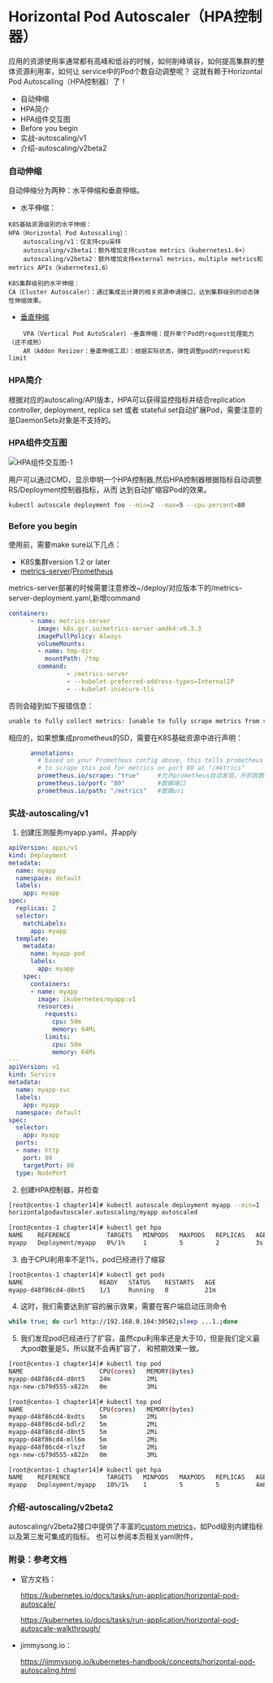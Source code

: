 # Horizontal Pod Autoscaler（HPA控制器）

应用的资源使用率通常都有高峰和低谷的时候，如何削峰填谷，如何提高集群的整体资源利用率，如何让
service中的Pod个数自动调整呢？
这就有赖于Horizontal Pod Autoscaling（HPA控制器）了！

- 自动伸缩
- HPA简介
- HPA组件交互图
- Before you begin
- 实战-autoscaling/v1
- 介绍-autoscaling/v2beta2


### 自动伸缩

自动伸缩分为两种：水平伸缩和垂直伸缩。

- 水平伸缩：
```text
K8S基础资源级别的水平伸缩：
HPA（Horizontal Pod Autoscaling）：
    autoscaling/v1：仅支持cpu采样
    autoscaling/v2beta1：额外增加支持custom metrics（kubernetes1.6+）
    autoscaling/v2beta2：额外增加支持external metrics，multiple metrics和metrics APIs（kubernetes1.6）
```
```text
K8S集群级别的水平伸缩：
CA（Cluster Autoscaler）：通过集成云计算的相关资源申请接口，达到集群级别的动态弹性伸缩效果。

```

- [垂直伸缩](https://github.com/kubernetes/community/blob/master/contributors/design-proposals/autoscaling/vertical-pod-autoscaler.md)
```text
    VPA（Vertical Pod AutoScaler）-垂直伸缩：提升单个Pod的request处理能力（还不成熟）
    AR（Addon Resizer：垂直伸缩工具）：根据实际状态，弹性调整pod的request和limit

```    

### HPA简介

根据对应的autoscaling/API版本，HPA可以获得监控指标并结合replication controller, deployment, replica set 
或者 stateful set自动扩展Pod，需要注意的是DaemonSets对象是不支持的。


### HPA组件交互图

![HPA组件交互图-1](https://github.com/Aaron1989/CloudNativeNotes/blob/master/Kubernetes/25.HPA%E6%8E%A7%E5%88%B6%E5%99%A8/HPA.png)

用户可以通过CMD，显示申明一个HPA控制器,然后HPA控制器根据指标自动调整RS/Deployment控制器指标，从而
达到自动扩缩容Pod的效果。
```bash
kubectl autoscale deployment foo --min=2 --max=5 --cpu-percent=80

```

### Before you begin
使用前，需要make sure以下几点：

- K8S集群version 1.2 or later
- [metrics-server](https://github.com/kubernetes-sigs/metrics-server)/[Prometheus](https://github.com/coreos/prometheus-operator)

metrics-server部署的时候需要注意修改~/deploy/对应版本下的/metrics-server-deployment.yaml,新增command
```yaml
containers:
      - name: metrics-server
        image: k8s.gcr.io/metrics-server-amd64:v0.3.3
        imagePullPolicy: Always
        volumeMounts:
        - name: tmp-dir
          mountPath: /tmp
        command:
                - /metrics-server
                - --kubelet-preferred-address-types=InternalIP
                - --kubelet-insecure-tls
```

否则会碰到如下报错信息：
```bash
unable to fully collect metrics: [unable to fully scrape metrics from source kubelet_summary:mywork: unable to fetch metrics from Kubelet mywork (mywork): Get https://mywork:10250/stats/summary/: dial tcp: i/o timeout, unable to fully scrape metrics from source kubelet_summary:marktest: unable to fetch metrics from Kubelet marktest (marktest): Get https://marktest:10250/stats/summary/: dial tcp: i/o timeout]
```
相应的，如果想集成prometheus的SD，需要在K8S基础资源中进行声明：
```yaml
      annotations:
        # based on your Prometheus config above, this tells prometheus
        # to scrape this pod for metrics on port 80 at "/metrics"
        prometheus.io/scrape: "true"     #允许prometheus自动发现，并抓取数据
        prometheus.io/port: "80"         #数据端口
        prometheus.io/path: "/metrics"   #数据uri

```
### 实战-autoscaling/v1

1) 创建压测服务myapp.yaml，并apply

```yaml
apiVersion: apps/v1
kind: Deployment
metadata:
  name: myapp
  namespace: default
  labels:
    app: myapp
spec:
  replicas: 2
  selector:
    matchLabels:
      app: myapp
  template:
    metadata:
      name: myapp-pod
      labels:
        app: myapp
    spec:
      containers:
      - name: myapp
        image: ikubernetes/myapp:v1
        resources:
          requests:
            cpu: 50m
            memory: 64Mi
          limits:
            cpu: 50m
            memory: 64Mi
---
apiVersion: v1
kind: Service
metadata:
  name: myapp-svc
  labels:
    app: myapp
  namespace: default
spec:
  selector:
    app: myapp
  ports:
  - name: http
    port: 80
    targetPort: 80
  type: NodePort
```
2) 创建HPA控制器，并检查
```bash
[root@centos-1 chapter14]# kubectl autoscale deployment myapp --min=1 --max=5 --cpu-percent=1
horizontalpodautoscaler.autoscaling/myapp autoscaled
    
[root@centos-1 chapter14]# kubectl get hpa
NAME    REFERENCE          TARGETS   MINPODS   MAXPODS   REPLICAS   AGE
myapp   Deployment/myapp   0%/1%     1         5         2          3s
```

3) 由于CPU利用率不足1%，pod已经进行了缩容
```bash
[root@centos-1 chapter14]# kubectl get pods
NAME                     READY   STATUS    RESTARTS   AGE
myapp-d48f86cd4-d8nt5    1/1     Running   0          21m

```
4) 这时，我们需要达到扩容的展示效果，需要在客户端启动压测命令
```bash
while true; do curl http://192.168.0.104:30502;sleep ...1.;done
```

5) 我们发现pod已经进行了扩容，虽然cpu利用率还是大于10，但是我们定义最大pod数量是5，所以就不会再扩容了，
和预期效果一致。
```bash
[root@centos-1 chapter14]# kubectl top pod
NAME                     CPU(cores)   MEMORY(bytes)   
myapp-d48f86cd4-d8nt5    24m          2Mi             
ngx-new-cb79d555-x822n   0m           3Mi  
               
[root@centos-1 chapter14]# kubectl top pod
NAME                     CPU(cores)   MEMORY(bytes)   
myapp-d48f86cd4-8xdts    5m           2Mi             
myapp-d48f86cd4-bdlr2    5m           2Mi             
myapp-d48f86cd4-d8nt5    5m           2Mi             
myapp-d48f86cd4-mll6m    5m           2Mi             
myapp-d48f86cd4-rlszf    5m           2Mi             
ngx-new-cb79d555-x822n   0m           3Mi 
                
[root@centos-1 chapter14]# kubectl get hpa
NAME    REFERENCE          TARGETS   MINPODS   MAXPODS   REPLICAS   AGE
myapp   Deployment/myapp   10%/1%    1         5         5          4m8s
```

### 介绍-autoscaling/v2beta2

autoscaling/v2beta2接口中提供了丰富的[custom metrics](https://v1-16.docs.kubernetes.io/docs/tasks/run-application/horizontal-pod-autoscale-walkthrough/)，如Pod级别内建指标以及第三发可集成的指标。
也可以参阅本页相关yaml附件，


### 附录：参考文档

* 官方文档：

    https://kubernetes.io/docs/tasks/run-application/horizontal-pod-autoscale/

    https://kubernetes.io/docs/tasks/run-application/horizontal-pod-autoscale-walkthrough/
    

* jimmysong.io：

    https://jimmysong.io/kubernetes-handbook/concepts/horizontal-pod-autoscaling.html